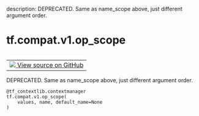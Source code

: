 description: DEPRECATED. Same as name_scope above, just different argument order.

<div itemscope itemtype="http://developers.google.com/ReferenceObject">
<meta itemprop="name" content="tf.compat.v1.op_scope" />
<meta itemprop="path" content="Stable" />
</div>

# tf.compat.v1.op_scope

<!-- Insert buttons and diff -->

<table class="tfo-notebook-buttons tfo-api nocontent" align="left">
<td>
  <a target="_blank" href="https://github.com/tensorflow/tensorflow/blob/r2.2/tensorflow/python/framework/ops.py#L6507-L6514">
    <img src="https://www.tensorflow.org/images/GitHub-Mark-32px.png" />
    View source on GitHub
  </a>
</td>
</table>



DEPRECATED. Same as name_scope above, just different argument order.

<pre class="devsite-click-to-copy prettyprint lang-py tfo-signature-link">
<code>@tf_contextlib.contextmanager</code>
<code>tf.compat.v1.op_scope(
    values, name, default_name=None
)
</code></pre>



<!-- Placeholder for "Used in" -->
